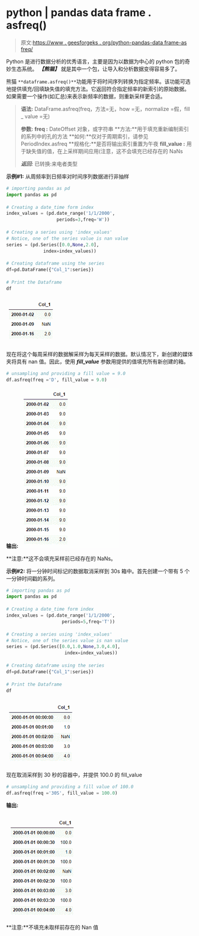 # python | pandas data frame . asfreq()

> 原文:[https://www . geesforgeks . org/python-pandas-data frame-as freq/](https://www.geeksforgeeks.org/python-pandas-dataframe-asfreq/)

Python 是进行数据分析的优秀语言，主要是因为以数据为中心的 python 包的奇妙生态系统。 ***【熊猫】*** 就是其中一个包，让导入和分析数据变得容易多了。

熊猫 `**dataframe.asfreq()**`功能用于将时间序列转换为指定频率。该功能可选地提供填充/回填缺失值的填充方法。它返回符合指定频率的新索引的原始数据。如果需要一个操作(如汇总)来表示新频率的数据，则重新采样更合适。

> **语法:** DataFrame.asfreq(freq，方法=无，how =无，normalize =假，fill _ value =无)
> 
> **参数:**
> **freq :** DateOffset 对象，或字符串
> **方法:**用于填充重新编制索引的系列中的孔的方法
> **如何:**仅对于周期索引，请参见 PeriodIndex.asfreq
> **规格化:**是否将输出索引重置为午夜
> **fill_value :** 用于缺失值的值，在上采样期间应用(注意，这不会填充已经存在的 NaNs
> 
> ***返回:*** 已转换:来电者类型

**示例#1:** 从周频率到日频率对时间序列数据进行非抽样

```py
# importing pandas as pd
import pandas as pd

# Creating a date_time form index 
index_values = (pd.date_range('1/1/2000',
                   periods=3,freq='W'))

# Creating a series using 'index_values'
# Notice, one of the series value is nan value
series = (pd.Series([0.0,None,2.0],
              index=index_values))

# Creating dataframe using the series
df=pd.DataFrame({"Col_1":series})

# Print the Dataframe
df
```

![](img/4cda130e284e49bf6174d953c5ba3591.png)

现在将这个每周采样的数据解采样为每天采样的数据。默认情况下，新创建的媒体夹将具有 nan 值。因此，使用 ***fill_value*** 参数用提供的值填充所有新创建的箱。

```py
# unsampling and providing a fill value = 9.0
df.asfreq(freq ='D', fill_value = 9.0)
```

**输出:**
![](img/06daa16645fa67e257c2a7616d95038a.png)

**注意:**这不会填充采样前已经存在的 NaNs。

**示例#2:** 将一分钟时间标记的数据取消采样到 30s 箱中。首先创建一个带有 5 个一分钟时间戳的系列。

```py
# importing pandas as pd
import pandas as pd

# Creating a date_time form index 
index_values = (pd.date_range('1/1/2000',
                     periods=5,freq='T'))

# Creating a series using 'index_values'
# Notice, one of the series value is nan value
series = (pd.Series([0.0,1.0,None,3.0,4.0],
                      index=index_values))

# Creating dataframe using the series
df=pd.DataFrame({"Col_1":series})

# Print the Dataframe
df
```

![](img/ea15c65854aa0fd2c62c16820ee6fb41.png)

现在取消采样到 30 秒的容器中，并提供 100.0 的 fill_value

```py
# unsampling and providing a fill value of 100.0
df.asfreq(freq ='30S', fill_value = 100.0)
```

**输出:**

![](img/1ceb75238ec8c8df76715993caea1db6.png)

**注意:**不填充未取样前存在的 Nan 值